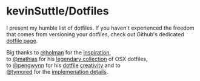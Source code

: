 kevinSuttle/Dotfiles
========

I present my humble list of dotfiles. If you haven't experienced the freedom that comes from versioning your dotfiles, check out Github's dedicated [dotfile page](http://dotfiles.github.com).

Big thanks to [@holman](http://twitter.com/holman) for the [inspiration](http://zachholman.com/2010/08/dotfiles-are-meant-to-be-forked/),         
to [@mathias](http://twitter.com/mathias) for his [legendary collection](https://github.com/mathiasbynens/dotfiles/blob/master/.osx) of OSX dotfiles,    
to [@pengwynn](http://twitter.com/pengwynn) for his [dotfile](http://wynnnetherland.com/journal/dotfiles-discovery) [creativity](http://wynnnetherland.com/journal/dotfiles-discovery) and to     
[@tymored](http://twitter.com/tymored) for the [implemenation details](http://blog.sanctum.geek.nz/managing-dot-files-with-git/). 

